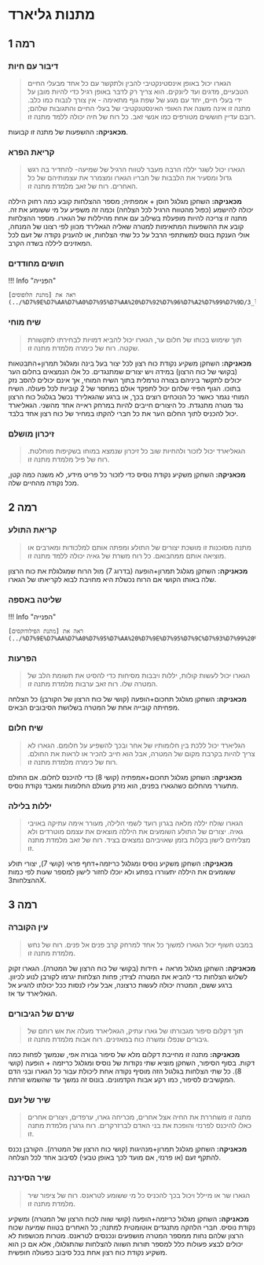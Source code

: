 # מתנות גליארד

## **רמה 1**

### דיבור עם חיות 

> הגארו יכול באופן אינסטינקטיבי להבין ולתקשר עם כל אחד מבעלי החיים הטבעיים, מדגים ועד ליונקים. הוא צריך רק לדבר באופן רגיל כדי להיות מובן על ידי בעלי חיים, יחד עם מגע של שפת גוף מתאימה - אין צורך לנבוח כמו כלב. מתנה זו אינה משנה את האופי האינסטנקטיבי של בעלי החיים והתגובות שלהם; רובם עדיין חוששים מטורפים כמו אנשי זאב. כל רוח של חיה יכולה ללמד מתנה זו.

**מכאניקה:** ההשפעות של מתנה זו קבועות.

### קריאת הפרא

> הגארו יכול לשגר יללה הרבה מעבר לטווח הרגיל של שמיעה- להחדיר בה רגש גדול ומסעיר את הלבבות של חבריו הגארו ומצמרר את עצמותיהם של כל האחרים. רוח של זאב מלמדת מתנה זו.

**מכאניקה:** השחקן מגלגל חוסן + אמפתיה; מספר ההצלחות קובע כמה רחוק היללה יכולה להישמע (כפול מהטווח הרגיל לכל הצלחה) וכמה זה משפיע על מי ששומע את זה. מתנה זו צריכה להיות מופעלת בשילוב עם אחת מהיללות של הגארו. מספר ההצלחות קובע את ההשפעות המתאימות למטרה שאליה הגאלירד מכוון לפי רצונו של המנחה, אולי הענקת בונוס למשתתפי הרבל על כל שתי הצלחות, או להעניק נקודה של זעם לכל המאזינים ליללה בשדה הקרב. 

### חושים מחודדים

!!! Info "הפנייה"

    ראה את [מתנת הלופוסים](../%D7%9E%D7%AA%D7%A0%D7%95%D7%AA%20%D7%92%D7%96%D7%A2%D7%99%D7%9D/3_lupus.md/#_3).

### שיח מוחי

> תוך שימוש בכוחו של חלום ער, הגארו יכול להביא דמויות לבחירתו לתקשורת שקטה. רוח של כימרה מלמדת מתנה זו. 

**מכאניקה:** השחקן משקיע נקודת כוח רצון לכל יצור בעל בינה ומגלגל תמרון+התבטאות (בקושי של כוח הרצון) במידה ויש יצורים שמתנגדים. כל אלו הנמצאים בחלום הער יכולים לתקשר ביניהם בצורה נורמלית בתוך השיח המוחי, אך אינם יכולים להסב נזק בתוכו. הגוף הפיזי שלהם יכול לתפקד אולם במחסר של 2 קוביות לכל פעולה. השיח המוחי נגמר כאשר כל הנוכחים רוצים בכך, או ברגע שהגאלירד נכשל בגלגול כוח הרצון נגד מטרה מתנגדת. כל היצורים חייבים להיות במרחק ראייה אחד מהשני. הגאליארד יכול להכניס לתוך החלום הער את כל חברי להקתו במחיר של כוח רצון אחד בלבד. 

### זיכרון מושלם 

> הגאליארד יכול לזכור ולהחיות שוב כל זיכרון שנמצא במוחו בשקיפות מוחלטת. רוח של פיל מלמדת מתנה זו. 

**מכאניקה:** השחקן משקיע נקודת נוסיס כדי לזכור כל פריט מידע, לא משנה כמה קטן, מכל נקודה מהחיים שלה. 

## **רמה 2**

### קריאת התולע

> מתנה מסוכנות זו מושכת יצורים של התולע ומפתה אותם למלכודות ומארבים או מוציאה אותם ממחבואם. כל רוח משרת של גאיה יכולה ללמד מתנה זו.

**מכאניקה:** השחקן מגלגל תמרון+הופעה (בדרוג 7) מול הרוח שמגלגלת את כוח הרצון שלה באותו הקושי
אם הרוח נכשלת היא מחויבת לבוא לקריאתו של הגארו. 

### שליטה באספה

!!! Info "הפנייה"

    ראה את [מתנת הפילודוקסים](../%D7%9E%D7%AA%D7%A0%D7%95%D7%AA%20%D7%9E%D7%95%D7%9C%D7%93%D7%99%20%D7%99%D7%A8%D7%97/3_philodox.md/#_8).

### הפרעות 

> הגארו יכול לעשות קולות, יללות ויבבות מסיחות כדי להסיט את תשומת הלב של המטרה שלו. רוח זאב ערבות מלמדת מתנה זו.

**מכאניקה:** השחקן מגלגל תחכום+הופעה (קושי של כוח הרצון של הקורבן) כל הצלחה מפחיתה קובייה אחת של המטרה בשלושת הסיבובים הבאים.

### שיח חלום 

> הגליארד יכול ללכת בין חלומותיו של אחר ובכך להשפיע על חלומם. הגארו לא צריך להיות בקרבת מקום של המטרה, אבל הוא חייב להכיר או לראות את החולם. רוח של כימרה מלמדת מתנה זו.

**מכאניקה:** השחקן מגלגל תחכום+אמפתיה (קושי 8) כדי להיכנס לחלום. אם החולם מתעורר מהחלום כשהגארו בפנים, הוא נזרק מעולם החלומות ומאבד נקודת נוסיס. 

### יללות בלילה

> הגארו שולח יללה מלאה בגרון רועד לשמי הלילה, מעורר אימה עתיקה באויבי גאיה. יצורים של התולע השומעים את היללה מוצאים את עצמם מוטרדים ולא מצליחים לישון בקלות בזמן שאויביהם נמצאים בציד. רוח של זאב מלמדת מתנה זו.

**מכאניקה:** השחקן משקיע נוסיס ומגלגל כריזמה+דחף פראי (קושי 7), יצורי תולע ששומעים את היללה יתעוררו בפתע ולא יוכלו לחזור לישון למספר שעות לפי כמות ההצלחות3X. 

## **רמה 3**

### עין הקוברה

> במבט חשוף יכול הגארו למשוך כל אחד למרחק קרב פנים אל פנים. רוח של נחש מלמדת מתנה זו. 

**מכאניקה:** השחקן מגלגל מראה + חידות (בקושי של כוח הרצון של המטרה). הגארו זקוק לשלוש הצלחות כדי להביא את המטרה לצידו; פחות הצלחות יגרמו לקורבן לנוע לכיוון. ברגע ששם, המטרה יכולה לעשות כרצונה,
אבל עליו לנסות ככל יכולתו להגיע אל הגאליארד עד אז.

### שירם של הגיבורים

> תוך דקלום סיפור מגבורתו של גארו עתיק, הגאליארד מעלה את אש רוחם של גיבורים שנפלו ומשרה כוח במאזינים. רוח אבות מלמדת מתנה זו.

**מכאניקה:** מתנה זו מחייבת דקלום מלא של סיפור גבורה אפי, שנמשך לפחות כמה דקות. בסוף הסיפור, השחקן מוציא שתי נקודות של נוסיס ומגלגל כריזמה + הופעה (קושי 8). כל שתי הצלחות בגלגול הזה מוסיף נקודה אחת ליכולת עבור כל הגארו ובני הדם המקשיבים לסיפור, כמו רקע אבות הקדמונים. בונוס זה נמשך עד שהשמש זורחת.

### שיר של זעם

> מתנה זו משחררת את החיה אצל אחרים, מכריחה גארו, ערפדים, ויצורים אחרים כאלו להיכנס לפרנזי והופכת את בני האדם לברזרקרים. רוח גרגרן מלמדת מתנה זו.

**מכאניקה:** השחקן מגלגל תמרון+מנהיגות (קושי כוח הרצון של המטרה). הקורבן נכנס להתקף זעם (או פרנזי, אם מועד לכך באופן טבעי) לסיבוב אחד לכל הצלחה.

### שיר הסירנה

> הגארו שר או מיילל ויכול בכך להכניס כל מי ששומע לטראנס. רוח של ציפור שיר מלמדת מתנה זו.

**מכאניקה:** השחקן מגלגל כריזמה+הופעה (קושי שווה לכוח הרצון של המטרה) ומשקיע נקודת נוסיס. חברי הלהקה מתנגדים אוטומטית למתנה; כל האחרים בטווח שמיעה שכוח הרצון שלהם נחות ממספר המטרה מושפעים ונכנסים לטראנס. מטרות מכושפות לא יכולים לבצע פעולות כלל למספר תורות השווה להצלחות שהתגלגלו, אלא אם כן הוא משקיע נקודת כוח רצון אחת בכל סיבוב כפעולה חופשית.